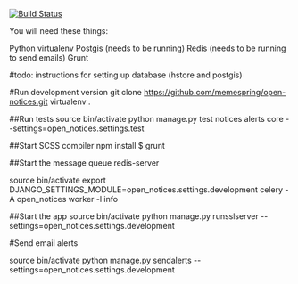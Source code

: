 [![Build Status](https://travis-ci.org/memespring/open-notices.svg?branch=master)](https://travis-ci.org/memespring/open-notices)

You will need these things:

Python
virtualenv
Postgis (needs to be running)
Redis (needs to be running to send emails)
Grunt

#todo: instructions for setting up database (hstore and postgis)

#Run development version
git clone https://github.com/memespring/open-notices.git
virtualenv .

##Run tests
source bin/activate
python manage.py test notices alerts core --settings=open_notices.settings.test

##Start SCSS compiler
npm install
$ grunt

##Start the message queue
redis-server

source bin/activate
export  DJANGO_SETTINGS_MODULE=open_notices.settings.development
celery -A open_notices worker -l info

##Start the app
source bin/activate
python manage.py runsslserver --settings=open_notices.settings.development

#Send email alerts

source bin/activate
python manage.py sendalerts --settings=open_notices.settings.development
